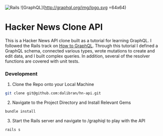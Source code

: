 ![Rails](https://dl.dropboxusercontent.com/u/10661713/rails.svg)
![GraphQL](http://graphql.org/img/logo.svg =64x64)

<h1> Hacker News Clone API</h1>

This is a Hacker News API clone built as a tutorial for learning GraphQL. I followed the Rails track on [How to GraphQL](https://www.howtographql.com). Through this tutorial I defined a GraphQL schema, connected various types, wrote mutations to create and edit data, and I built complex queries. In addition, several of the resolver functions are covered with unit tests.

<h3>Development</h3>

1. Clone the Repo onto your Local Machine

```zsh
git clone git@github.com:dalibran/hn-api.git
```

2. Navigate to the Project Directory and Install Relevant Gems

```zsh
bundle install
```

3. Start the Rails server and navigate to /graphiql to play with the API

```zsh
rails s
```
